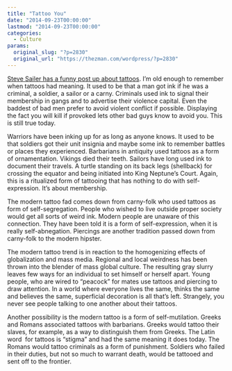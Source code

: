```yaml
---
title: "Tattoo You"
date: "2014-09-23T00:00:00"
lastmod: "2014-09-23T00:00:00"
categories:
  - Culture
params:
  original_slug: "?p=2830"
  original_url: "https://thezman.com/wordpress/?p=2830"
---
```


<a href="http://www.unz.com/isteve/world-war-tt/"
rel="noopener noreferrer" target="_blank">Steve Sailer has a funny post
up about tattoos</a>. I’m old enough to remember when tattoos had
meaning. It used to be that a man got ink if he was a criminal, a
soldier, a sailor or a carny. Criminals used ink to signal their
membership in gangs and to advertise their violence capital. Even the
baddest of bad men prefer to avoid violent conflict if possible.
Displaying the fact you will kill if provoked lets other bad guys know
to avoid you. This is still true today.

Warriors have been inking up for as long as anyone knows. It used to be
that soldiers got their unit insignia and maybe some ink to remember
battles or places they experienced. Barbarians in antiquity used tattoos
as a form of ornamentation. Vikings died their teeth. Sailors have long
used ink to document their travels. A turtle standing on its back legs
(shellback) for crossing the equator and being initiated into King
Neptune’s Court. Again, this is a ritualized form of tattooing that has
nothing to do with self-expression. It’s about membership.

The modern tattoo fad comes down from carny-folk who used tattoos as
form of self-segregation. People who wished to live outside proper
society would get all sorts of weird ink. Modern people are unaware of
this connection. They have been told it is a form of self-expression,
when it is really self-abnegation. Piercings are another tradition
passed down from carny-folk to the modern hipster.

The modern tattoo trend is in reaction to the homogenizing effects of
globalization and mass media. Regional and local weirdness has been
thrown into the blender of mass global culture. The resulting gray
slurry leaves few ways for an individual to set himself or herself
apart. Young people, who are wired to “peacock” for mates use tattoos
and piercing to draw attention. In a world where everyone lives the
same, thinks the same and believes the same, superficial decoration is
all that’s left. Strangely, you never see people talking to one another
about their tattoos.

Another possibility is the modern tattoo is a form of self-mutilation.
Greeks and Romans associated tattoos with barbarians. Greeks would
tattoo their slaves, for example, as a way to distinguish them from
Greeks. The Latin word  for tattoos is “stigma” and had the same meaning
it does today. The Romans would tattoo criminals as a form of
punishment. Soldiers who failed in their duties, but not so much to
warrant death, would be tattooed and sent off to the frontier.
